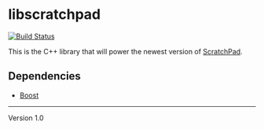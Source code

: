 # libscratchpad
[![Build Status](https://travis-ci.org/eiskalteschatten/libscratchpad.svg?branch=master)](https://travis-ci.org/eiskalteschatten/libscratchpad)

This is the C++ library that will power the newest version of [ScratchPad](https://github.com/eiskalteschatten/ScratchPad2).

## Dependencies

- [Boost](http://www.boost.org/)

---

Version 1.0
